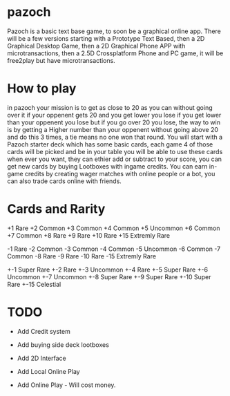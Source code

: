 # pazoch
Pazoch is a basic text base game, to soon be a graphical online app. There will be a few versions starting with a Prototype Text Based, then a 2D Graphical Desktop Game, then a 2D Graphical Phone APP with microtransactions, then a 2.5D Crossplatform Phone and PC game, it will be free2play but have microtransactions.


# How to play
in pazoch your mission is to get as close to 20 as you can without going over it if your oppenent gets 20 and you get lower you lose if you get lower than your oppenent you lose but if you go over 20 you lose, the way to win is by getting a Higher number than your oppenent without going above 20 and do this 3 times, a tie means no one won that round. You will start with a Pazoch starter deck which has some basic cards, each game 4 of those cards will be picked and be in your table you will be able to use these cards when ever you want, they can ethier add or subtract to your score, you can get new cards by buying Lootboxes with ingame credits. You can earn in-game credits by creating wager matches with online people or a bot, you can also trade cards online with friends.

# Cards and Rarity
+1 Rare
+2 Common
+3 Common
+4 Common 
+5 Uncommon
+6 Common
+7 Common
+8 Rare
+9 Rare
+10 Rare
+15 Extremly Rare

-1 Rare
-2 Common
-3 Common
-4 Common 
-5 Uncommon
-6 Common
-7 Common
-8 Rare
-9 Rare
-10 Rare
-15 Extremly Rare

+-1 Super Rare
+-2 Rare
+-3 Uncommon
+-4 Rare
+-5 Super Rare
+-6 Uncommon
+-7 Uncommon
+-8 Super Rare
+-9 Super Rare
+-10 Super Rare
+-15 Celestial

# TODO
- Add Credit system

- Add buying side deck lootboxes

- Add 2D Interface 

- Add Local Online Play

- Add Online Play - Will cost money.
